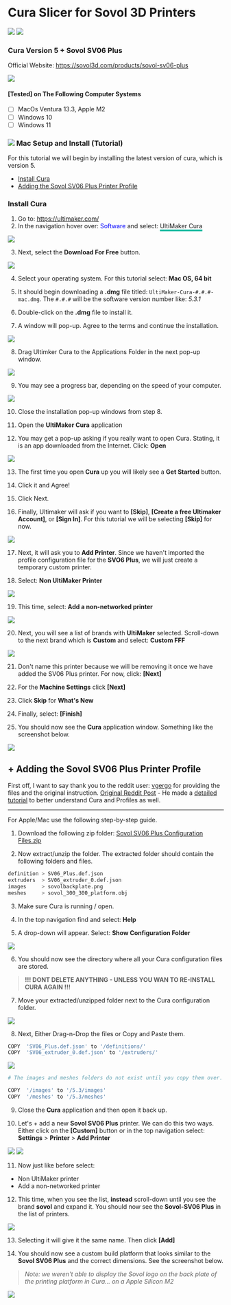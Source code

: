 # Cura Slicer for Sovol 3D Printers

<img src="./cura-logo.png" style="max-height: 50px;" />
<img src="./sovol-logo.png" style="max-height: 50px;" />

### Cura Version 5 + Sovol SV06 Plus

Official Website: https://sovol3d.com/products/sovol-sv06-plus

<img src="./images/sovol-sv06-plus-printer.png" style="max-height: 300px;"/>


#### [Tested] on The Following Computer Systems

- [ ] MacOs Ventura 13.3,  Apple M2
- [ ] Windows 10
- [ ] Windows 11

### <img src="./images/apple-logo.png" style="max-height: 20px;" /> Mac Setup and Install (Tutorial)

For this tutorial we will begin by installing the latest version of cura, which is version 5.

- [Install Cura](#install_cura)
- [Adding the Sovol SV06 Plus Printer Profile](#add_sv06_plus)

<h3 id="install_cura">Install Cura</h3>

1. Go to: https://ultimaker.com/
2. In the navigation hover over: <span style="color: blue;">Software</span> and select: <span style="border-bottom: solid 4px #00BBA1;">UltiMaker Cura</span>

<img src="./images/ultimaker-select-cura-software-link.png" style=""/>

3. Next, select the **Download For Free** button.

<img src="./images/ultimaker-cura-download-for-free-button.png" />

4. Select your operating system. For this tutorial select: **Mac OS, 64 bit**

5. It should begin downloading a **.dmg** file titled: `UltiMaker-Cura-#.#.#-mac.dmg`. The `#.#.#` will be the software version number like: _5.3.1_

6. Double-click on the **.dmg** file to install it.

7. A window will pop-up. Agree to the terms and continue the installation.

<img src="./images/ultimaker-cura-agree-and-install-1.png" />

8. Drag Ultimker Cura to the Applications Folder in the next pop-up window.

<img src="./images/ultimaker-cura-drag-to-applications.png" />

9. You may see a progress bar, depending on the speed of your computer.

<img src="./images/ultimaker-cura-copying-to-applications.png" style="max-height: 100px;" />

10. Close the installation pop-up windows from step 8.

11. Open the **UltiMaker Cura** application

12. You may get a pop-up asking if you really want to open Cura. Stating, it is an app downloaded from the Internet. Click: **Open**

<img src="./images/ultimaker-cura-approve-app.png" />

13. The first time you open **Cura** up you will likely see a **Get Started** button.

14. Click it and Agree!

15. Click Next.

16. Finally, Ultimaker will ask if you want to **[Skip]**, **[Create a free Ultimaker Account]**, or **[Sign In]**. For this tutorial we will be selecting **[Skip]** for now.

<img src="./images/sign-into-ultimaker.png" style="max-height: 400px;" />

17. Next, it will ask you to **Add Printer**. Since we haven't imported the profile configuration file for the **SVO6 Plus**, we will just create a temporary custom printer.

18. Select: **Non UltiMaker Printer**

<img src="./images/select-non-ultimaker-printer.png" style="max-height:400px;" />

19. This time, select: **Add a non-networked printer**

<img src="./images/add-a-non-networked-printer.png" style="max-height:200px;" />

20. Next, you will see a list of brands with **UltiMaker** selected. Scroll-down to the next brand which is **Custom** and select: **Custom FFF**

<img src="./images/select-custom-fff-printer.png" style="max-height: 500px;" />

21. Don't name this printer because we will be removing it once we have added the SV06 Plus printer. For now, click: **[Next]**

22. For the **Machine Settings** click **[Next]**

23. Click **Skip** for **What's New**

24. Finally, select: **[Finish]**

25. You should now see the **Cura** application window. Something like the screenshot below.

<img src="./images/ultimaker-cura-default-prepare-window.png" style="" />


<h2 id="add_sv06_plus"> + Adding the Sovol SV06 Plus Printer Profile</h2>

First off, I want to say thank you to the reddit user: <a href="https://www.reddit.com/user/vgergo/"  target="_blank">vgergo</a> for providing the files and the original instruction. <a href="https://www.reddit.com/r/Sovol/comments/12ycn1g/tip_this_is_how_you_can_import_sovol_slicers_sv06/" target="_blank">Original Reddit Post</a> - He made a [detailed tutorial](https://www.youtube.com/embed/VULBzpPf0Yg) to better understand Cura and Profiles as well.


<hr />

For Apple/Mac use the following step-by-step guide.

1. Download the following zip folder: [Sovol SV06 Plus Configuration Files.zip](./sovol-SV06-plus-config_files.zip)

2. Now extract/unzip the folder. The extracted folder should contain the following folders and files.

```bash
definition > SV06_Plus.def.json
extruders  > SV06_extruder_0.def.json
images     > sovolbackplate.png
meshes     > sovol_300_300_platform.obj
```

3. Make sure Cura is running / open.

4. In the top navigation find and select: **Help**

5. A drop-down will appear. Select: **Show Configuration Folder**

<img src="./images/ultimaker-cura-show-config-folder.png" style="max-height: 200px;"/>

6. You should now see the directory where all your Cura configuration files are stored.
> **!!! DONT DELETE ANYTHING - UNLESS YOU WAN TO RE-INSTALL CURA AGAIN !!!**

7. Move your extracted/unzipped folder next to the Cura configuration folder.

<img src="./images/mac-config-folder-by-folder.png" style="" />

8. Next, Either Drag-n-Drop the files or Copy and Paste them.

```bash
COPY  'SV06_Plus.def.json' to '/definitions/'
COPY  'SV06_extruder_0.def.json' to '/extruders/'
```

<img src="./images/copy-images-meshes-folders.png" style="" />

```bash
# The images and meshes folders do not exist until you copy them over.

COPY  '/images' to '/5.3/images'
COPY  '/meshes' to '/5.3/meshes'
```

9. Close the **Cura** application and then open it back up.

10. Let's + add a new **Sovol SV06 Plus** printer. We can do this two ways. Either click on the **[Custom]** button or in the top navigation select: **Settings** > **Printer** > **Add Printer**

<img src="./images/ultimaker-cura-settings-add-printer.png" style="" />

<img src="./images/ultimaker-cura-custom-add-printer.png" style="" />

11. Now just like before select:

- Non UltiMaker printer
- Add a non-networked printer

12. This time, when you see the list, **instead** scroll-down until you see the brand **sovol** and expand it. You should now see the **Sovol-SV06 Plus** in the list of printers.

<img src="./images/add-sovol-sv06-plus-printer.png" style="" />

13. Selecting it will give it the same name. Then click **[Add]**

14. You should now see a custom build platform that looks similar to the **Sovol SV06 Plus** and the correct dimensions. See the screenshot below.
> _Note: we weren't able to display the Sovol logo on the back plate of the printing platform in Cura... on a Apple Silicon M2_

<img src="./images/ultimaker-cura-sovol-sv06-plus-profile-working.png" style="" />
